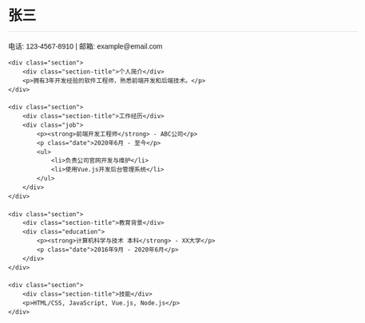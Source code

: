 <!DOCTYPE html>
<html lang="zh-CN">
<head>
    <meta charset="UTF-8">
    <meta name="viewport" content="width=device-width, initial-scale=1.0">
    <title>我的简历</title>
    <style>
        body {
            font-family: 'Microsoft YaHei', sans-serif;
            line-height: 1.5;
            max-width: 700px;
            margin: 0 auto;
            padding: 20px;
        }
        h1 {
            border-bottom: 1px solid #ddd;
            padding-bottom: 10px;
        }
        .section {
            margin-bottom: 20px;
        }
        .section-title {
            font-weight: bold;
            margin-bottom: 10px;
        }
        .job, .education {
            margin-bottom: 15px;
        }
        .date {
            color: #666;
            font-size: 0.9em;
        }
    </style>
</head>
<body>
    <h1>张三</h1>
    <p>电话: 123-4567-8910 | 邮箱: example@email.com</p>
    
    <div class="section">
        <div class="section-title">个人简介</div>
        <p>拥有3年开发经验的软件工程师，熟悉前端开发和后端技术。</p>
    </div>
    
    <div class="section">
        <div class="section-title">工作经历</div>
        <div class="job">
            <p><strong>前端开发工程师</strong> - ABC公司</p>
            <p class="date">2020年6月 - 至今</p>
            <ul>
                <li>负责公司官网开发与维护</li>
                <li>使用Vue.js开发后台管理系统</li>
            </ul>
        </div>
    </div>
    
    <div class="section">
        <div class="section-title">教育背景</div>
        <div class="education">
            <p><strong>计算机科学与技术 本科</strong> - XX大学</p>
            <p class="date">2016年9月 - 2020年6月</p>
        </div>
    </div>
    
    <div class="section">
        <div class="section-title">技能</div>
        <p>HTML/CSS, JavaScript, Vue.js, Node.js</p>
    </div>
</body>
</html>
